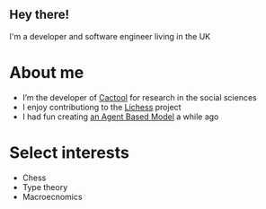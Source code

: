## Hey there!

I'm a developer and software engineer living in the UK

# About me
* I’m the developer of [Cactool](https://github.com/cactool/cactool) for research in the social sciences
* I enjoy contributiong to the [Lichess](https://github.com/ornicar/lichess) project
* I had fun creating [an Agent Based Model](https://github.com/dignissimus/ABM) a while ago

# Select interests
* Chess
* Type theory
* Macroecnomics
